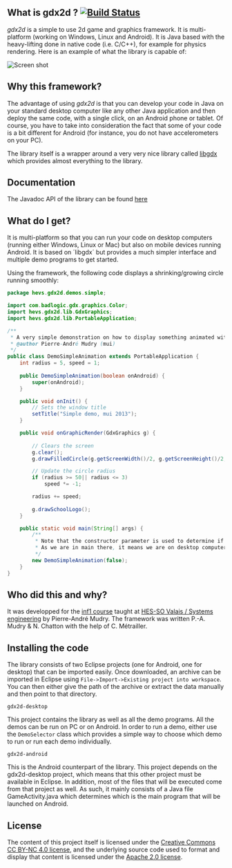 ﻿## What is gdx2d ? [![Build Status](https://travis-ci.org/hevs-isi/gdx2d.svg?branch=master)](https://travis-ci.org/hevs-isi/gdx2d)
 
*gdx2d* is a simple to use 2d game and graphics framework. It is multi-platform (working on Windows, Linux and Android). It is Java based with the heavy-lifting done in native code (i.e. C/C++), for example for physics rendering. Here is an example of what the library is capable of:

![Screen shot](https://raw.github.com/wiki/pmudry/gdx2d/multi_screenshot.png)

## Why this framework?
The advantage of using *gdx2d* is that you can develop your code in Java on your standard desktop computer like any other Java application and then deploy the same code, with a single click, on an Android phone or tablet. Of course, you have to take into consideration the fact that some of your code is a bit different for Android (for instance, you do not have accelerometers on your PC). 

The library itself is a wrapper around a very very nice library called [libgdx](http://www.libgdx.com/) which provides almost everything to the library.

## Documentation
The Javadoc API of the library can be found [here](http://hevs-isi.github.io/gdx2d/javadoc/1.0.0/)

## What do I get?
It is multi-platform so that you can run your code on desktop computers (running either Windows, Linux or Mac) but also on mobile devices running Android. It is based on ´libgdx´ but provides a much simpler interface and multiple demo programs to get started.

Using the framework, the following code displays a shrinking/growing circle running smoothly:

```java
package hevs.gdx2d.demos.simple;

import com.badlogic.gdx.graphics.Color;
import hevs.gdx2d.lib.GdxGraphics;
import hevs.gdx2d.lib.PortableApplication;

/**
 * A very simple demonstration on how to display something animated with the library
 * @author Pierre-André Mudry (mui)
 */
public class DemoSimpleAnimation extends PortableApplication {
	int radius = 5, speed = 1;
	
	public DemoSimpleAnimation(boolean onAndroid) {
		super(onAndroid);
	}

	public void onInit() {
		// Sets the window title
		setTitle("Simple demo, mui 2013");
	}

	public void onGraphicRender(GdxGraphics g) {		
		
		// Clears the screen
		g.clear();
		g.drawFilledCircle(g.getScreenWidth()/2, g.getScreenHeight()/2, radius, Color.BLUE);		

		// Update the circle radius
		if (radius >= 50|| radius <= 3)
			speed *= -1;

		radius += speed;
		
		g.drawSchoolLogo();
	}

	public static void main(String[] args) {
		/**
		 * Note that the constructor parameter is used to determine if running on Android or not.
		 * As we are in main there, it means we are on desktop computer.
		 */
		new DemoSimpleAnimation(false);
	}
}
```

## Who did this and why?
It was developped for the [inf1 course](http://inf1.begincoding.net) taught at [HES-SO Valais / Systems engineering](http://www.hevs.ch) by Pierre-André Mudry. The framework was written P.-A. Mudry & N. Chatton with the help of C. Métrailler.

## Installing the code
The library consists of two Eclipse projects (one for Android, one for desktop) that can be imported easily. Once downloaded, an archive can be imported in Eclipse using `File->Import->Existing project into workspace`. You can then either give the path of the archive or extract the data manually and then point to that directory.

`gdx2d-desktop`

This project contains the library as well as all the demo programs. All the demos can be run on PC or on Android. In order to run a demo, either use the `DemoSelector` class which provides a simple way to choose which demo to run or run each demo individually.

`gdx2d-android`

This is the Android counterpart of the library. This project depends on the gdx2d-desktop project, which means that this other project must be available in Eclipse. In addition, most of the files that will be executed come from that project as well. As such, it mainly consists of a Java file GameActivity.java which determines which is the main program that will be launched on Android.

## License
The content of this project itself is licensed under the [Creative Commons CC BY-NC 4.0 license](http://creativecommons.org/licenses/by-nc/4.0/), and the underlying source code used to format and display that content is licensed under the [Apache 2.0 license](http://www.apache.org/licenses/LICENSE-2.0).
